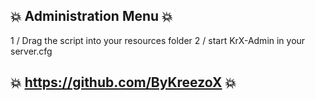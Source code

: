 💥 Administration Menu 💥
---------------
1 / Drag the script into your resources folder
2 / start KrX-Admin in your server.cfg


💥 https://github.com/ByKreezoX 💥
---------------------------------
